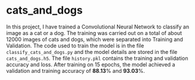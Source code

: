 # cats_and_dogs
In this project, I have trained a Convolutional Neural Network to classify an image as a cat or a dog. The training was carried out on a total of about 12000 images of cats and dogs, which were separated into Training and Validation. The code used to train the model is in the file `classify_cats_and_dogs.py` and the model details are stored in the file `cats_and_dogs.h5`.
The file `history.pkl` contains the training and validation accuracy and loss. After training on 15 epochs, the model achieved a validation and training accuracy of **88.13**% and **93.03**%.
